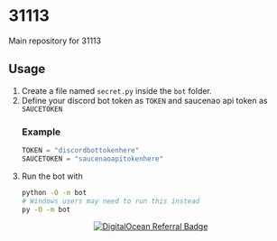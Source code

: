# 31113
Main repository for 31113

## Usage
1. Create a file named `secret.py` inside the `bot` folder.
1. Define your discord bot token as `TOKEN` and saucenao api token as `SAUCETOKEN`
    ### Example
    ```py
    TOKEN = "discordbottokenhere"
    SAUCETOKEN = "saucenaoapitokenhere"
    ```
1. Run the bot with
    ```bash
    python -O -m bot
    # Windows users may need to run this instead
    py -O -m bot
    ```

<a href="https://www.digitalocean.com/?refcode=0f3434ca0483&utm_campaign=Referral_Invite&utm_medium=Referral_Program&utm_source=badge"><p align="center"><img src="https://web-platforms.sfo2.cdn.digitaloceanspaces.com/WWW/Badge%201.svg" alt="DigitalOcean Referral Badge" /></p></a>